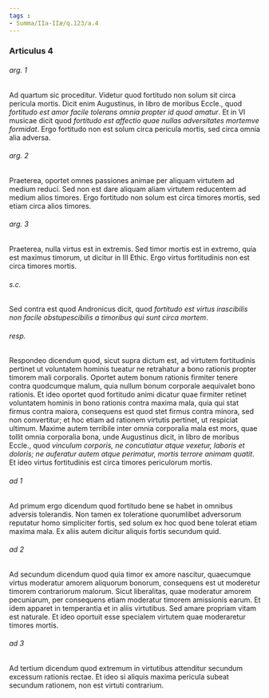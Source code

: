 ```yaml
---
tags : 
- Summa/IIa-IIæ/q.123/a.4
---
```


### Articulus 4

###### arg. 1
Ad quartum sic proceditur. Videtur quod fortitudo non solum sit circa pericula mortis. Dicit enim Augustinus, in libro de moribus Eccle., quod *fortitudo est amor facile tolerans omnia propter id quod amatur*. Et in VI musicae dicit quod *fortitudo est affectio quae nullas adversitates mortemve formidat*. Ergo fortitudo non est solum circa pericula mortis, sed circa omnia alia adversa.

###### arg. 2
Praeterea, oportet omnes passiones animae per aliquam virtutem ad medium reduci. Sed non est dare aliquam aliam virtutem reducentem ad medium alios timores. Ergo fortitudo non solum est circa timores mortis, sed etiam circa alios timores.

###### arg. 3
Praeterea, nulla virtus est in extremis. Sed timor mortis est in extremo, quia est maximus timorum, ut dicitur in III Ethic. Ergo virtus fortitudinis non est circa timores mortis.

###### s.c.
Sed contra est quod Andronicus dicit, quod *fortitudo est virtus irascibilis non facile obstupescibilis a timoribus qui sunt circa mortem*.

###### resp.
Respondeo dicendum quod, sicut supra dictum est, ad virtutem fortitudinis pertinet ut voluntatem hominis tueatur ne retrahatur a bono rationis propter timorem mali corporalis. Oportet autem bonum rationis firmiter tenere contra quodcumque malum, quia nullum bonum corporale aequivalet bono rationis. Et ideo oportet quod fortitudo animi dicatur quae firmiter retinet voluntatem hominis in bono rationis contra maxima mala, quia qui stat firmus contra maiora, consequens est quod stet firmus contra minora, sed non convertitur; et hoc etiam ad rationem virtutis pertinet, ut respiciat ultimum. Maxime autem terribile inter omnia corporalia mala est mors, quae tollit omnia corporalia bona, unde Augustinus dicit, in libro de moribus Eccle., quod *vinculum corporis, ne concutiatur atque vexetur, laboris et doloris; ne auferatur autem atque perimatur, mortis terrore animam quatit*. Et ideo virtus fortitudinis est circa timores periculorum mortis.

###### ad 1
Ad primum ergo dicendum quod fortitudo bene se habet in omnibus adversis tolerandis. Non tamen ex toleratione quorumlibet adversorum reputatur homo simpliciter fortis, sed solum ex hoc quod bene tolerat etiam maxima mala. Ex aliis autem dicitur aliquis fortis secundum quid.

###### ad 2
Ad secundum dicendum quod quia timor ex amore nascitur, quaecumque virtus moderatur amorem aliquorum bonorum, consequens est ut moderetur timorem contrariorum malorum. Sicut liberalitas, quae moderatur amorem pecuniarum, per consequens etiam moderatur timorem amissionis earum. Et idem apparet in temperantia et in aliis virtutibus. Sed amare propriam vitam est naturale. Et ideo oportuit esse specialem virtutem quae moderaretur timores mortis.

###### ad 3
Ad tertium dicendum quod extremum in virtutibus attenditur secundum excessum rationis rectae. Et ideo si aliquis maxima pericula subeat secundum rationem, non est virtuti contrarium.

